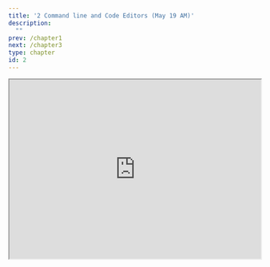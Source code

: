 ```yaml
---
title: '2 Command line and Code Editors (May 19 AM)'
description:
  ""
prev: /chapter1
next: /chapter3
type: chapter
id: 2
---
```


<exercise id="1" title="Introduction" type="slides">

<slides source="chapter2_slides">
</slides>

</exercise>

<exercise id="2" title="Terminus">


<iframe width="100%" height="360px" src="https://web.mit.edu/mprat/Public/web/Terminus/Web/main.html"></iframe>



</exercise>